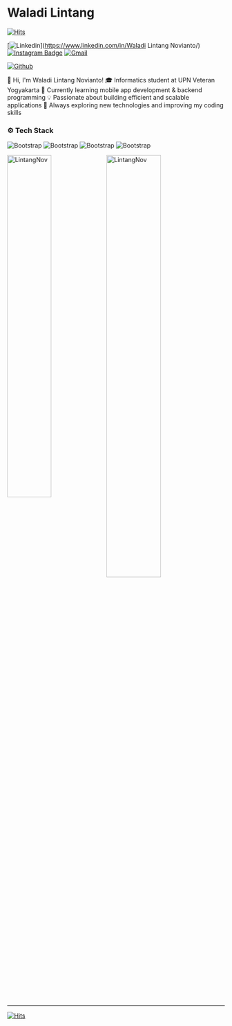 # Waladi Lintang

[![Hits](https://hits.seeyoufarm.com/api/count/incr/badge.svg?url=https%3A%2F%2Fgithub.com%2FLintangNov%2FLintangNov&count_bg=%2379C83D&title_bg=%23555555&icon=&icon_color=%23E7E7E7&title=Profile+Views&edge_flat=false)](https://hits.seeyoufarm.com)

[![Linkedin](https://img.shields.io/badge/-LinkedIn-blue?style=flat&logo=Linkedin&logoColor=white)](https://www.linkedin.com/in/Waladi Lintang Novianto/)
[![Instagram Badge](https://img.shields.io/badge/-Instagram-purple?logo=instagram&logoColor=white&link=https://instagram.com/lntng.nov/)](https://www.instagram.com/lntng.nov)
[![Gmail](https://img.shields.io/badge/-Gmail-c14438?style=flat&logo=Gmail&logoColor=white)](mailto:lintangwaladi@gmail.com)

[![Github](https://img.shields.io/github/followers/LintangNov?label=Follow&style=social)](https://github.com/LintangNov)

👋  Hi, I'm Waladi Lintang Novianto!
🎓  Informatics student at UPN Veteran Yogyakarta
📱    Currently learning mobile app development & backend programming
💡    Passionate about building efficient and scalable applications
🚀  Always exploring new technologies and improving my coding skills


### ⚙️ Tech Stack

![Bootstrap](https://img.shields.io/badge/-C%2B%2B-05122A?style=flat-square&logo=C++&color=353535) ![Bootstrap](https://img.shields.io/badge/-MySQL-05122A?style=flat-square&logo=MySQL&color=353535) ![Bootstrap](https://img.shields.io/badge/-Dart-05122A?style=flat-square&logo=Dart&color=353535) ![Bootstrap](https://img.shields.io/badge/-Flutter-05122A?style=flat-square&logo=Flutter&color=353535)

<div>
  <img width="45%" align="left" src="https://github-readme-stats.vercel.app/api/top-langs?username=LintangNov&show_icons=true&locale=en&layout=compact" alt="LintangNov" />
  <img width="50%"  src="https://github-readme-streak-stats.herokuapp.com/?user=LintangNov&" alt="LintangNov" />
</div>


---

[![Hits](https://hits.seeyoufarm.com/api/count/incr/badge.svg?url=https%3A%2F%2Fgithub.com%2FLintangNov%2FLintangNov&count_bg=%2379C83D&title_bg=%23555555&icon=&icon_color=%23E7E7E7&title=Profile+Views&edge_flat=false)](https://hits.seeyoufarm.com)



